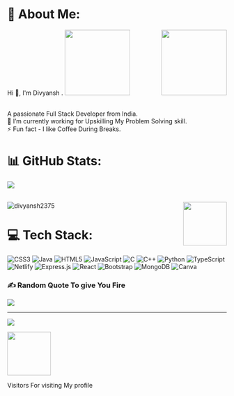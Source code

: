 
# 💫 About Me:

<img align="right" src="https://cdn.dribbble.com/users/2131993/screenshots/4948736/thoughtworks-gif_dribbble.gif" alt="" height="150px">
Hi 👋, I'm Divyansh .
<img src="https://i.gifer.com/4AIB.gif" alt="" height="150px">


<br>A passionate Full Stack Developer from India.
<br>🔭 I’m currently working for Upskilling My Problem Solving skill.
<br>⚡ Fun fact - I like Coffee During Breaks.






# 📊 GitHub Stats:

![](https://github-readme-streak-stats.herokuapp.com/?user=divyansh2375&theme=jolly&hide_border=false)

<br>
<!-- <div align="center"><img src="https://github-readme-stats.vercel.app/api?username=divyansh2375&show_icons=true&count_private=true&hide_border=true" align="center" /></div>   -->

<!-- <p>&nbsp;<img align="center" src="https://github-readme-stats.vercel.app/api?username=divyansh2375&show_icons=true&locale=en" alt="divyansh2375"  /></p> -->
<img align="center" src="https://github-readme-stats.vercel.app/api?username=divyansh2375&show_icons=true&locale=en" alt="divyansh2375"  />
<img align="right"  src="https://blog.joypixels.com/content/images/2019/06/trophy_1024.gif" alt="" height="100px">


<br/>  











# 💻 Tech Stack:
![CSS3](https://img.shields.io/badge/css3-%231572B6.svg?style=for-the-badge&logo=css3&logoColor=white) ![Java](https://img.shields.io/badge/java-%23ED8B00.svg?style=for-the-badge&logo=java&logoColor=white) ![HTML5](https://img.shields.io/badge/html5-%23E34F26.svg?style=for-the-badge&logo=html5&logoColor=white) ![JavaScript](https://img.shields.io/badge/javascript-%23323330.svg?style=for-the-badge&logo=javascript&logoColor=%23F7DF1E) ![C](https://img.shields.io/badge/c-%2300599C.svg?style=for-the-badge&logo=c&logoColor=white) ![C++](https://img.shields.io/badge/c++-%2300599C.svg?style=for-the-badge&logo=c%2B%2B&logoColor=white) ![Python](https://img.shields.io/badge/python-3670A0?style=for-the-badge&logo=python&logoColor=ffdd54) ![TypeScript](https://img.shields.io/badge/typescript-%23007ACC.svg?style=for-the-badge&logo=typescript&logoColor=white) ![Netlify](https://img.shields.io/badge/netlify-%23000000.svg?style=for-the-badge&logo=netlify&logoColor=#00C7B7) ![Express.js](https://img.shields.io/badge/express.js-%23404d59.svg?style=for-the-badge&logo=express&logoColor=%2361DAFB) ![React](https://img.shields.io/badge/react-%2320232a.svg?style=for-the-badge&logo=react&logoColor=%2361DAFB) ![Bootstrap](https://img.shields.io/badge/bootstrap-%23563D7C.svg?style=for-the-badge&logo=bootstrap&logoColor=white) ![MongoDB](https://img.shields.io/badge/MongoDB-%234ea94b.svg?style=for-the-badge&logo=mongodb&logoColor=white) ![Canva](https://img.shields.io/badge/Canva-%2300C4CC.svg?style=for-the-badge&logo=Canva&logoColor=white)







### ✍️ Random Quote To give You Fire
![](https://quotes-github-readme.vercel.app/api?type=horizontal&theme=radical)




---
[![](https://visitcount.itsvg.in/api?id=divyansh2375&icon=0&color=0)](https://visitcount.itsvg.in)

<img src="https://www.gifcen.com/wp-content/uploads/2021/05/thank-you-gif-3.gif" alt="" height="100px">

 Visitors For visiting My profile
 <br>






